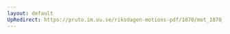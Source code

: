 ```yaml
---
layout: default
UpRedirect: https://pruto.im.uu.se/riksdagen-motions-pdf/1870/mot_1870__ak__185/mot_1870__ak__185-001.pdf
---
```

